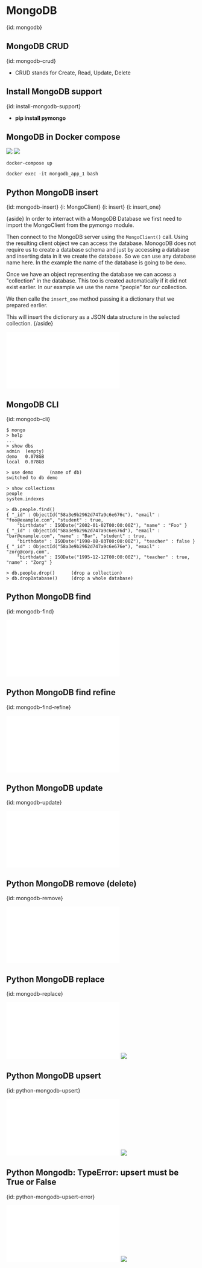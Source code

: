 # MongoDB
{id: mongodb}

## MongoDB CRUD
{id: mongodb-crud}

* CRUD stands for Create, Read, Update, Delete

## Install MongoDB support
{id: install-mongodb-support}

* **pip install pymongo**

## MongoDB in Docker compose

![](examples/mongodb/Dockerfile)
![](examples/mongodb/docker-compose.yml)

```
docker-compose up
```

```
docker exec -it mongodb_app_1 bash
```


## Python MongoDB insert
{id: mongodb-insert}
{i: MongoClient}
{i: insert}
{i: insert_one}

{aside}
In order to interract with a MongoDB Database we first need to import the MongoClient from the pymongo module.

Then connect to the MongoDB server using the `MongoClient()` call. Using the resulting client object we can
access the database. MonogoDB does not require us to create a database schema and  just by accessing a database and
inserting data in it we create the database. So we can use any database name here. In the example the name of the database
is going to be `demo`.

Once we have an object representing the database we can access a "collection" in the database.
This too is created automatically if it did not exist earlier. In  our example we use the name "people"
for our collection.

We then calle the `insert_one` method passing it a dictionary that we prepared earlier.

This will insert the dictionary as a JSON data structure in the selected collection.
{/aside}

![](examples/mongodb/insert.py)

## MongoDB CLI
{id: mongodb-cli}

```
$ mongo
> help
...
> show dbs
admin  (empty)
demo   0.078GB
local  0.078GB

> use demo      (name of db)
switched to db demo

> show collections
people
system.indexes

> db.people.find()
{ "_id" : ObjectId("58a3e9b2962d747a9c6e676c"), "email" : "foo@example.com", "student" : true,
    "birthdate" : ISODate("2002-01-02T00:00:00Z"), "name" : "Foo" }
{ "_id" : ObjectId("58a3e9b2962d747a9c6e676d"), "email" : "bar@example.com", "name" : "Bar", "student" : true,
    "birthdate" : ISODate("1998-08-03T00:00:00Z"), "teacher" : false }
{ "_id" : ObjectId("58a3e9b2962d747a9c6e676e"), "email" : "zorg@corp.com",
    "birthdate" : ISODate("1995-12-12T00:00:00Z"), "teacher" : true, "name" : "Zorg" }

> db.people.drop()      (drop a collection)
> db.dropDatabase()     (drop a whole database)
```


## Python MongoDB find
{id: mongodb-find}

![](examples/mongodb/find.py)


## Python MongoDB find refine
{id: mongodb-find-refine}

![](examples/mongodb/find_by_name.py)


## Python MongoDB update
{id: mongodb-update}

![](examples/mongodb/update.py)


## Python MongoDB remove (delete)
{id: mongodb-remove}

![](examples/mongodb/delete.py)


## Python MongoDB replace
{id: mongodb-replace}

![](examples/mongodb/replace.py)
![](examples/mongodb/replace.out)

## Python MongoDB upsert
{id: python-mongodb-upsert}

![](examples/mongodb/replace_upsert.py)
![](examples/mongodb/replace_upsert.out)

## Python Mongodb: TypeError: upsert must be True or False
{id: python-mongodb-upsert-error}

![](examples/mongodb/upsert_error.py)
![](examples/mongodb/upsert_error.out)

